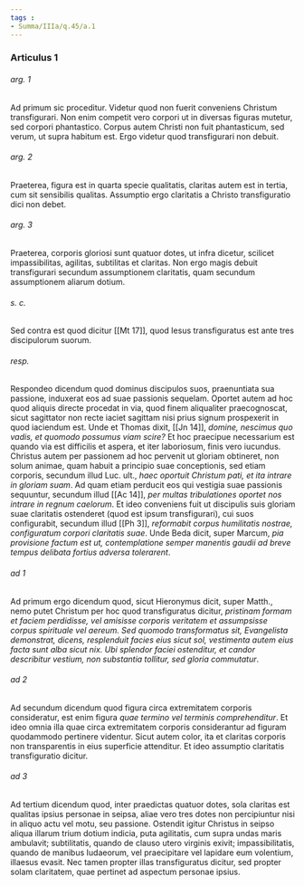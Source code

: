 ```yaml
---
tags : 
- Summa/IIIa/q.45/a.1
---
```


### Articulus 1

###### arg. 1
Ad primum sic proceditur. Videtur quod non fuerit conveniens Christum transfigurari. Non enim competit vero corpori ut in diversas figuras mutetur, sed corpori phantastico. Corpus autem Christi non fuit phantasticum, sed verum, ut supra habitum est. Ergo videtur quod transfigurari non debuit.

###### arg. 2
Praeterea, figura est in quarta specie qualitatis, claritas autem est in tertia, cum sit sensibilis qualitas. Assumptio ergo claritatis a Christo transfiguratio dici non debet.

###### arg. 3
Praeterea, corporis gloriosi sunt quatuor dotes, ut infra dicetur, scilicet impassibilitas, agilitas, subtilitas et claritas. Non ergo magis debuit transfigurari secundum assumptionem claritatis, quam secundum assumptionem aliarum dotium.

###### s. c.
Sed contra est quod dicitur [[Mt 17]], quod Iesus transfiguratus est ante tres discipulorum suorum.

###### resp.
Respondeo dicendum quod dominus discipulos suos, praenuntiata sua passione, induxerat eos ad suae passionis sequelam. Oportet autem ad hoc quod aliquis directe procedat in via, quod finem aliqualiter praecognoscat, sicut sagittator non recte iaciet sagittam nisi prius signum prospexerit in quod iaciendum est. Unde et Thomas dixit, [[Jn 14]], *domine, nescimus quo vadis, et quomodo possumus viam scire?* Et hoc praecipue necessarium est quando via est difficilis et aspera, et iter laboriosum, finis vero iucundus. Christus autem per passionem ad hoc pervenit ut gloriam obtineret, non solum animae, quam habuit a principio suae conceptionis, sed etiam corporis, secundum illud Luc. ult., *haec oportuit Christum pati, et ita intrare in gloriam suam*. Ad quam etiam perducit eos qui vestigia suae passionis sequuntur, secundum illud [[Ac 14]], *per multas tribulationes oportet nos intrare in regnum caelorum*. Et ideo conveniens fuit ut discipulis suis gloriam suae claritatis ostenderet (quod est ipsum transfigurari), cui suos configurabit, secundum illud [[Ph 3]], *reformabit corpus humilitatis nostrae, configuratum corpori claritatis suae*. Unde Beda dicit, super Marcum, *pia provisione factum est ut, contemplatione semper manentis gaudii ad breve tempus delibata fortius adversa tolerarent*.

###### ad 1
Ad primum ergo dicendum quod, sicut Hieronymus dicit, super Matth., nemo putet Christum per hoc quod transfiguratus dicitur, *pristinam formam et faciem perdidisse, vel amisisse corporis veritatem et assumpsisse corpus spirituale vel aereum. Sed quomodo transformatus sit, Evangelista demonstrat, dicens, resplenduit facies eius sicut sol, vestimenta autem eius facta sunt alba sicut nix. Ubi splendor faciei ostenditur, et candor describitur vestium, non substantia tollitur, sed gloria commutatur*.

###### ad 2
Ad secundum dicendum quod figura circa extremitatem corporis consideratur, est enim figura *quae termino vel terminis comprehenditur*. Et ideo omnia illa quae circa extremitatem corporis considerantur ad figuram quodammodo pertinere videntur. Sicut autem color, ita et claritas corporis non transparentis in eius superficie attenditur. Et ideo assumptio claritatis transfiguratio dicitur.

###### ad 3
Ad tertium dicendum quod, inter praedictas quatuor dotes, sola claritas est qualitas ipsius personae in seipsa, aliae vero tres dotes non percipiuntur nisi in aliquo actu vel motu, seu passione. Ostendit igitur Christus in seipso aliqua illarum trium dotium indicia, puta agilitatis, cum supra undas maris ambulavit; subtilitatis, quando de clauso utero virginis exivit; impassibilitatis, quando de manibus Iudaeorum, vel praecipitare vel lapidare eum volentium, illaesus evasit. Nec tamen propter illas transfiguratus dicitur, sed propter solam claritatem, quae pertinet ad aspectum personae ipsius.

